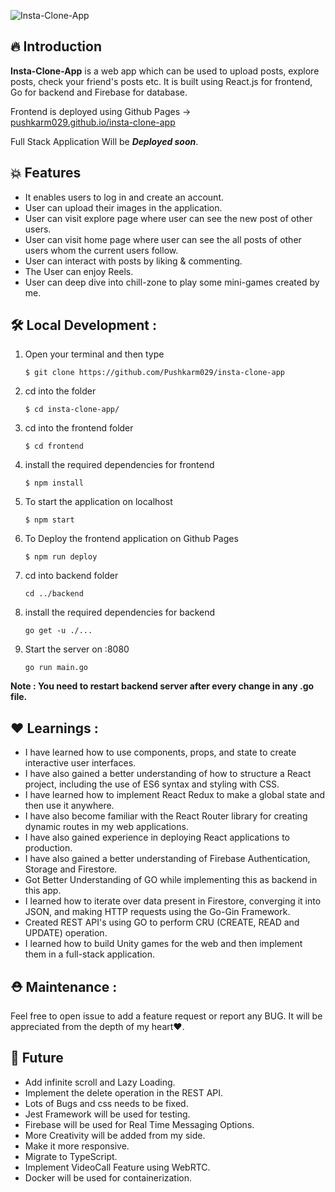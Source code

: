 ![Insta-Clone-App](https://drive.google.com/uc?export=view&id=1z6BjGrL8-iiryYssnh1qSzKV4ODgVg7T)


## **🔥 Introduction**

**Insta-Clone-App** is a web app which can be used to upload posts, explore posts, check your friend's posts etc. It is built using React.js for frontend, Go for backend and Firebase for database. 

Frontend is deployed using Github Pages ->  
<a href="https://pushkarm029.github.io/insta-clone-app" target="_blank">pushkarm029.github.io/insta-clone-app</a>


Full Stack Application Will be ***Deployed soon***.

## **💥 Features**
- It enables users to log in and create an account.
- User can upload their images in the application.
- User can visit explore page where user can see the new post of other users.
- User can visit home page where user can see the all posts of other users whom the current users follow.
- User can interact with posts by liking & commenting.
- The User can enjoy Reels.
- User can deep dive into chill-zone to play some mini-games created by me.

## **🛠️ Local Development** :

1. Open your terminal and then type
    ```shell
    $ git clone https://github.com/Pushkarm029/insta-clone-app
    ```
2. cd into the folder
    ```shell
    $ cd insta-clone-app/
    ```
3. cd into the frontend folder
   ```shell
   $ cd frontend
   ```
4. install the required dependencies for frontend
    ```shell
    $ npm install
    ```
5. To start the application on localhost
    ```shell
    $ npm start
    ```
6. To Deploy the frontend application on Github Pages
    ```shell
    $ npm run deploy
    ```
7. cd into backend folder
   ```shell
   cd ../backend
   ```
8. install the required dependencies for backend
   ```shell
   go get -u ./...
   ```
9. Start the server on :8080
    ```shell
    go run main.go
    ```

**Note : You need to restart backend server after every change in any .go file.**


## **❤️ Learnings** :

- I have learned how to use components, props, and state to create interactive user interfaces. 
- I have also gained a better understanding of how to structure a React project, including the use of ES6 syntax and styling with CSS.
- I have learned how to implement React Redux to make a global state and then use it anywhere.
- I have also become familiar with the React Router library for creating dynamic routes in my web applications. 
- I have also gained experience in deploying React applications to production.
- I have also gained a better understanding of Firebase Authentication, Storage and Firestore.
- Got Better Understanding of GO while implementing this as backend in this app.
- I learned how to iterate over data present in Firestore, converging it into JSON, and making HTTP requests using the Go-Gin Framework.
- Created REST API's using GO to perform CRU (CREATE, READ and UPDATE) operation.
- I learned how to build Unity games for the web and then implement them in a full-stack application.
## **⛑️ Maintenance** :

Feel free to open issue to add a feature request or report any BUG. It will be appreciated from the depth of my heart❤️.

## **📅 Future**

- Add infinite scroll and Lazy Loading.
- Implement the delete operation in the REST API.
- Lots of Bugs and css needs to be fixed.
- Jest Framework will be used for testing.
- Firebase will be used for Real Time Messaging Options.
- More Creativity will be added from my side.
- Make it more responsive.
- Migrate to TypeScript.
- Implement VideoCall Feature using WebRTC.
- Docker will be used for containerization.
